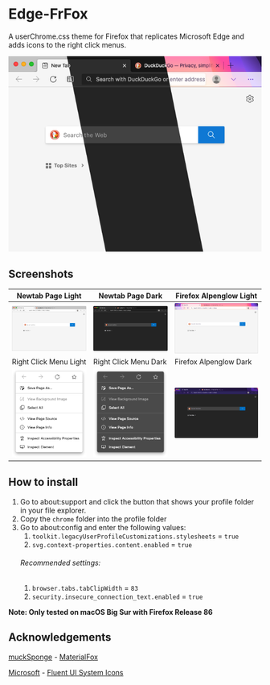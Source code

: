 # Edge-FrFox
A userChrome.css theme for Firefox that replicates Microsoft Edge and adds icons to the right click menus.

![thumbnail](screenshots/Edge-FrFox-theme.png)

## Screenshots
Newtab Page Light|Newtab Page Dark|Firefox Alpenglow Light
-|-|-
![screenshot-light](screenshots/screenshot-light.png) | ![screenshot-dark](screenshots/screenshot-dark.png) | ![screenshot-alpenglow-light](screenshots/screenshot-alpenglow-light.png)
Right Click Menu Light | Right Click Menu Dark | Firefox Alpenglow Dark
![right-click-light](screenshots/right-click-light.png) | ![right-click-dark](screenshots/right-click-dark.png) | ![screenshot-alpenglow-dark](screenshots/screenshot-alpenglow-dark.png)

## How to install

1. Go to about:support and click the button that shows your profile folder in your file explorer.
2. Copy the `chrome` folder into the profile folder
3. Go to about:config and enter the following values:
   1. `toolkit.legacyUserProfileCustomizations.stylesheets` = `true`
   2. `svg.context-properties.content.enabled` = `true`
   ###### Recommended settings:
   1. `browser.tabs.tabClipWidth` = `83`
   2. `security.insecure_connection_text.enabled` = `true`

**Note: Only tested on macOS Big Sur with Firefox Release 86**

## Acknowledgements
[muckSponge](https://github.com/muckSponge) - [MaterialFox](https://github.com/muckSponge/MaterialFox)

[Microsoft](https://github.com/microsoft) - [Fluent UI System Icons](https://github.com/microsoft/fluentui-system-icons)
